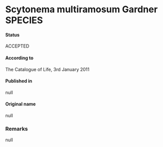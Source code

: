 # Scytonema multiramosum Gardner SPECIES

#### Status
ACCEPTED

#### According to
The Catalogue of Life, 3rd January 2011

#### Published in
null

#### Original name
null

### Remarks
null